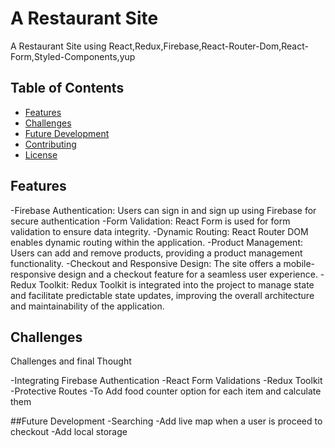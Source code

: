 # A Restaurant Site 

A Restaurant Site using React,Redux,Firebase,React-Router-Dom,React-Form,Styled-Components,yup

## Table of Contents

- [Features](#features)
- [Challenges](#challenges)
- [Future Development](#futuredevelopment)
- [Contributing](#contributing)
- [License](#license)

## Features
-Firebase Authentication: Users can sign in and sign up using Firebase for secure authentication
-Form Validation: React Form is used for form validation to ensure data integrity.
-Dynamic Routing: React Router DOM enables dynamic routing within the application.
-Product Management: Users can add and remove products, providing a product management functionality.
-Checkout and Responsive Design: The site offers a mobile-responsive design and a checkout feature for a seamless user experience.
-Redux Toolkit: Redux Toolkit is integrated into the project to manage state and facilitate predictable state updates, improving the overall architecture and maintainability of the application.

## Challenges
Challenges and final Thought

-Integrating Firebase Authentication
-React Form Validations
-Redux Toolkit
-Protective Routes
-To Add food counter option for each item and calculate them

##Future Development
-Searching
-Add  live map when a user is proceed to checkout
-Add local storage 


